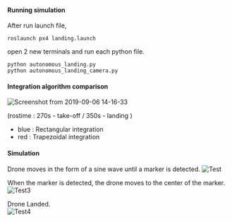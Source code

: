 #### Running simulation
After run launch file,

```
roslaunch px4 landing.launch
```
open 2 new terminals and run each python file.
```
python autonomous_landing.py
python autonomous_landing_camera.py

```
#### Integration algorithm comparison
![Screenshot from 2019-09-06 14-16-33](https://user-images.githubusercontent.com/46476876/64478891-52032100-d1ea-11e9-99a4-85085ea9aff6.png)

(rostime : 270s - take-off / 350s - landing ) 
- blue : Rectangular integration  
- red : Trapezoidal integration  









#### Simulation

Drone moves in the form of a sine wave until a marker is detected.
![Test](https://user-images.githubusercontent.com/46476876/64112409-48c91d00-cdc2-11e9-9366-cdbef56d4379.gif)



When the marker is detected, the drone moves to the center of the marker.
![Test3](https://user-images.githubusercontent.com/46476876/64112428-567ea280-cdc2-11e9-8d77-6b0a4cfa549c.gif)



Drone Landed.                                                       
![Test4](https://user-images.githubusercontent.com/46476876/64112437-5da5b080-cdc2-11e9-9057-8cb70f57f754.gif)
